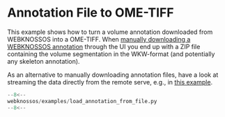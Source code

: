 # Annotation File to OME-TIFF

This example shows how to turn a volume annotation downloaded from WEBKNOSSOS into a OME-TIFF. When [manually downloading a WEBKNOSSOS annotation](/webknossos/data/export_ui.html) through the UI you end up with a ZIP file containing the volume segmentation in the WKW-format (and potentially any skeleton annotation).

As an alternative to manually downloading annotation files, have a look at streaming the data directly from the remote serve, e.g., in [this example](./download_segments.md).

```python
--8<--
webknossos/examples/load_annotation_from_file.py
--8<--
```
